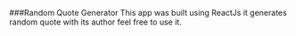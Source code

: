 ###Random Quote Generator
This app was built using ReactJs it generates
random quote with its author feel free to use it.
